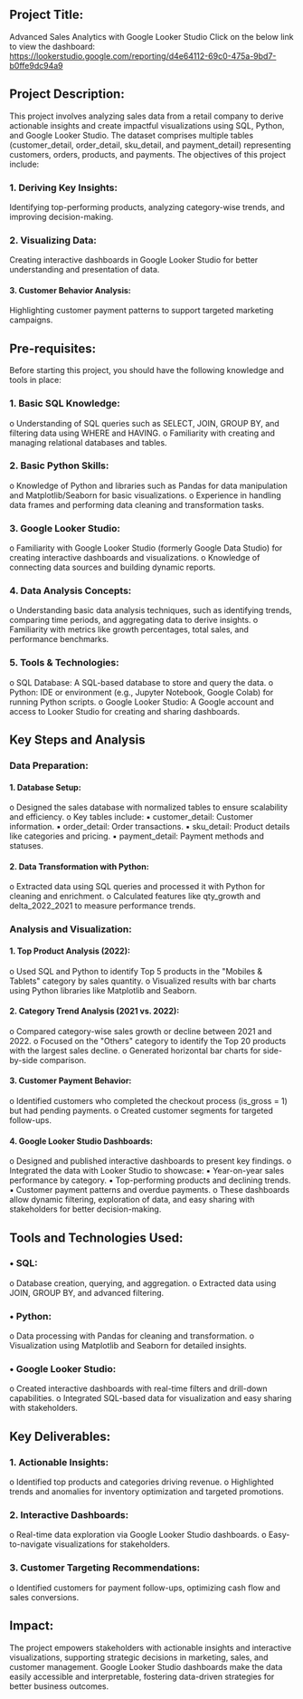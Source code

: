 ## Project Title: 
Advanced Sales Analytics with Google Looker Studio
Click on the below link to view the dashboard:
https://lookerstudio.google.com/reporting/d4e64112-69c0-475a-9bd7-b0ffe9dc94a9

## Project Description: 
This project involves analyzing sales data from a retail company to derive actionable insights and create impactful visualizations using SQL, Python, and Google Looker Studio. The dataset comprises multiple tables (customer_detail, order_detail, sku_detail, and payment_detail) representing customers, orders, products, and payments. The objectives of this project include: 
### 1. Deriving Key Insights: 
Identifying top-performing products, analyzing category-wise trends, and improving decision-making. 
### 2. Visualizing Data: 
Creating interactive dashboards in Google Looker Studio for better understanding and presentation of data. 
#### 3. Customer Behavior Analysis: 
Highlighting customer payment patterns to support targeted marketing campaigns. 

## Pre-requisites: 
Before starting this project, you should have the following knowledge and tools in place: 
### 1. Basic SQL Knowledge: 
o Understanding of SQL queries such as SELECT, JOIN, GROUP BY, and filtering data using WHERE and HAVING. 
o Familiarity with creating and managing relational databases and tables. 
### 2. Basic Python Skills: 
o Knowledge of Python and libraries such as Pandas for data manipulation and Matplotlib/Seaborn for basic visualizations. 
o Experience in handling data frames and performing data cleaning and transformation tasks. 
### 3. Google Looker Studio: 
o Familiarity with Google Looker Studio (formerly Google Data Studio) for creating interactive dashboards and visualizations. 
o Knowledge of connecting data sources and building dynamic reports. 
### 4. Data Analysis Concepts: 
o Understanding basic data analysis techniques, such as identifying trends, comparing time periods, and aggregating data to derive insights. 
o Familiarity with metrics like growth percentages, total sales, and performance benchmarks. 
### 5. Tools & Technologies: 
o SQL Database: A SQL-based database to store and query the data. 
o Python: IDE or environment (e.g., Jupyter Notebook, Google Colab) for running Python scripts. 
o Google Looker Studio: A Google account and access to Looker Studio for creating and sharing dashboards. 

## Key Steps and Analysis 
### Data Preparation: 
#### 1. Database Setup: 
o Designed the sales database with normalized tables to ensure scalability and efficiency. 
o Key tables include: 
▪ customer_detail: Customer information. 
▪ order_detail: Order transactions. 
▪ sku_detail: Product details like categories and pricing. 
▪ payment_detail: Payment methods and statuses. 
#### 2. Data Transformation with Python: 
o Extracted data using SQL queries and processed it with Python for cleaning and enrichment. 
o Calculated features like qty_growth and delta_2022_2021 to measure performance trends. 

### Analysis and Visualization: 
#### 1. Top Product Analysis (2022): 
o Used SQL and Python to identify Top 5 products in the "Mobiles & Tablets" category by sales quantity. 
o Visualized results with bar charts using Python libraries like Matplotlib and Seaborn. 
#### 2. Category Trend Analysis (2021 vs. 2022): 
o Compared category-wise sales growth or decline between 2021 and 2022. 
o Focused on the "Others" category to identify the Top 20 products with the largest sales decline. 
o Generated horizontal bar charts for side-by-side comparison. 
#### 3. Customer Payment Behavior: 
o Identified customers who completed the checkout process (is_gross = 1) but had pending payments. 
o Created customer segments for targeted follow-ups. 
#### 4. Google Looker Studio Dashboards: 
o Designed and published interactive dashboards to present key findings. 
o Integrated the data with Looker Studio to showcase: 
▪ Year-on-year sales performance by category. 
▪ Top-performing products and declining trends. 
▪ Customer payment patterns and overdue payments. 
o These dashboards allow dynamic filtering, exploration of data, and easy sharing with stakeholders for better decision-making. 

## Tools and Technologies Used: 
### • SQL: 
o Database creation, querying, and aggregation. 
o Extracted data using JOIN, GROUP BY, and advanced filtering. 
### • Python: 
o Data processing with Pandas for cleaning and transformation. 
o Visualization using Matplotlib and Seaborn for detailed insights. 
### • Google Looker Studio: 
o Created interactive dashboards with real-time filters and drill-down capabilities. 
o Integrated SQL-based data for visualization and easy sharing with stakeholders. 

## Key Deliverables: 
### 1. Actionable Insights: 
o Identified top products and categories driving revenue. 
o Highlighted trends and anomalies for inventory optimization and targeted promotions. 
### 2. Interactive Dashboards: 
o Real-time data exploration via Google Looker Studio dashboards. 
o Easy-to-navigate visualizations for stakeholders. 
### 3. Customer Targeting Recommendations: 
o Identified customers for payment follow-ups, optimizing cash flow and sales conversions. 

## Impact: 
The project empowers stakeholders with actionable insights and interactive visualizations, supporting strategic decisions in marketing, sales, and customer management. Google Looker Studio dashboards make the data easily accessible and interpretable, fostering data-driven strategies for better business outcomes.
